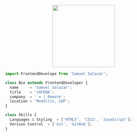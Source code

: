 <p align="center">
    <img src="https://user-images.githubusercontent.com/66139788/163495996-31c70725-780c-4473-9d9c-d76c45880eb9.png" width="200px" />
</p>


```js
import FrontendDevelope from 'Samuel Salazar';

class Bio extends FrontendDeveloper {
  name     = 'Samuel Salazar';
  title    = 'CAFENA';
  company  = ' ∞ | Remote';
  location = 'Medellín, COP';
}

class Skills {
  Languages & Styling  = ['HTML5', 'CSS3', 'JavaScript'];
  Version Control  = ['Git', 'GitHub'];
}
```
